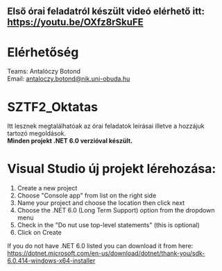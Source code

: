 ## Első órai feladatról készült videó elérhető itt: https://youtu.be/OXfz8rSkuFE

# Elérhetőség

Teams: Antalóczy Botond  
Email: antaloczy.botond@nik.uni-obuda.hu

# SZTF2_Oktatas

Itt lesznek megtalálhatóak az órai feladatok leírásai illetve a hozzájuk tartozó megoldások.  
**Minden projekt .NET 6.0 verzióval készült.**

# Visual Studio új projekt lérehozása:
  1.  Create a new project
  2.  Choose "Console app" from list on the right side
  3.  Name your project and choose the location then click next
  4.  Choose the .NET 6.0 (Long Term Support) option from the dropdown menu
  5.  Check in the "Do nut use top-level statements" (this is optional)
  6.  Click on Create

If you do not have .NET 6.0 listed you can download it from here: https://dotnet.microsoft.com/en-us/download/dotnet/thank-you/sdk-6.0.414-windows-x64-installer
